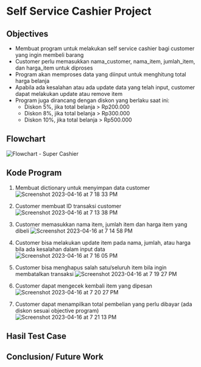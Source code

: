 # Self Service Cashier Project

## Objectives
- Membuat program untuk melakukan self service cashier bagi customer yang ingin membeli barang
- Customer perlu memasukkan nama_customer, nama_item, jumlah_item, dan harga_item untuk diproses
- Program akan memproses data yang diinput untuk menghitung total harga belanja
- Apabila ada kesalahan atau ada update data yang telah input, customer dapat melakukan update atau remove item
- Program juga dirancang dengan diskon yang berlaku saat ini:
  - Diskon 5%, jika total belanja > Rp200.000
  - Diskon 8%, jika total belanja > Rp300.000
  - Diskon 10%, jika total belanja > Rp500.000


## Flowchart
![Flowchart - Super Cashier](https://user-images.githubusercontent.com/75265653/232308776-435a5192-3060-485b-a06c-83b3cc2b17f3.jpeg)


## Kode Program
1. Membuat dictionary untuk menyimpan data customer
![Screenshot 2023-04-16 at 7 18 33 PM](https://user-images.githubusercontent.com/75265653/232309472-82e62d66-90b9-4293-8b73-459a8cc4f43f.png)

2. Customer membuat ID transaksi customer
![Screenshot 2023-04-16 at 7 13 38 PM](https://user-images.githubusercontent.com/75265653/232309125-984222bd-95d4-40e8-9a75-44fe73df65e1.png)

2. Customer memasukkan nama item, jumlah item dan harga item yang dibeli
![Screenshot 2023-04-16 at 7 14 58 PM](https://user-images.githubusercontent.com/75265653/232309180-6e67ff70-2bd0-406b-8da1-ff892d1d222f.png)

3. Customer bisa melakukan update item pada nama, jumlah, atau harga bila ada kesalahan dalam input data
![Screenshot 2023-04-16 at 7 16 05 PM](https://user-images.githubusercontent.com/75265653/232309277-97d4f367-76ee-47f5-82f1-5cc178ac9554.png)

4. Customer bisa menghapus salah satu/seluruh item bila ingin membatalkan transaksi
![Screenshot 2023-04-16 at 7 19 27 PM](https://user-images.githubusercontent.com/75265653/232309504-ac21325f-6499-4868-987b-e6e4024b78e5.png)

5. Customer dapat mengecek kembali item yang dipesan
![Screenshot 2023-04-16 at 7 20 27 PM](https://user-images.githubusercontent.com/75265653/232309547-22b074cc-d8c5-4840-8b95-9c8ef7d27f0b.png)

6. Customer dapat menampilkan total pembelian yang perlu dibayar (ada diskon sesuai objective program)
![Screenshot 2023-04-16 at 7 21 13 PM](https://user-images.githubusercontent.com/75265653/232309591-87c6f7b3-9372-4ac2-b652-5097cc0c0194.png)

## Hasil Test Case



## Conclusion/ Future Work

